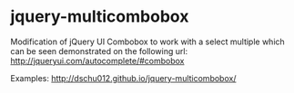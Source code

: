 jquery-multicombobox
====================

Modification of jQuery UI Combobox to work with a select multiple which can be seen demonstrated on the following url: http://jqueryui.com/autocomplete/#combobox

Examples: http://dschu012.github.io/jquery-multicombobox/
